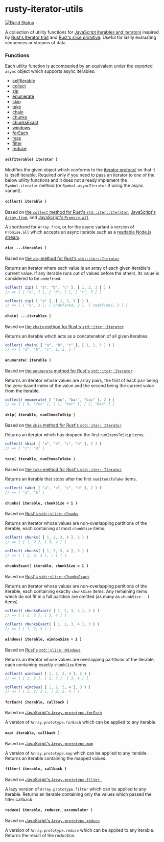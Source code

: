 # rusty-iterator-utils

[![Build Status](https://travis-ci.org/tsbehlman/rusty-iterator-utils.svg?branch=master)](https://travis-ci.org/tsbehlman/slim-cover)

A collection of utility functions for [JavaScript iterables and iterators](https://developer.mozilla.org/en-US/docs/Web/JavaScript/Reference/Iteration_protocols) inspired by [Rust's Iterator trait](https://doc.rust-lang.org/std/iter/trait.Iterator.html) and [Rust's slice primitive](https://doc.rust-lang.org/std/primitive.slice.html).  Useful for lazily evaluating sequences or streams of data.

### Functions

Each utility function is accompanied by an equivalent under the exported `async` object which supports async iterables.

* <a href="#selfIterable">selfIterable</a>
* <a href="#collect">collect</a>
* <a href="#zip">zip</a>
* <a href="#enumerate">enumerate</a>
* <a href="#skip">skip</a>
* <a href="#take">take</a>
* <a href="#chain">chain</a>
* <a href="#chunks">chunks</a>
* <a href="#chunksExact">chunksExact</a>
* <a href="#windows">windows</a>
* <a href="#forEach">forEach</a>
* <a href="#map">map</a>
* <a href="#filter">filter</a>
* <a href="#reduce">reduce</a>

#### <a name="selfIterable"></a>`selfIterable( iterator )`

Modifies the given object which conforms to the [iterator protocol](https://developer.mozilla.org/en-US/docs/Web/JavaScript/Reference/Iteration_protocols#The_iterator_protocol) so that it is itself iterable.  Required only if you need to pass an iterator to one of the below utility functions and it does not already implement the `Symbol.iterator` method (or `Symbol.asyncIterator` if using the async variant).

#### <a name="collect"></a>`collect( iterable )`

Based on [the `collect` method for Rust's `std::iter::Iterator`](https://doc.rust-lang.org/std/iter/trait.Iterator.html#method.collect), [JavaScript's `Array.from`](https://developer.mozilla.org/en-US/docs/Web/JavaScript/Reference/Global_Objects/Array/from), and [JavaScript's `Promise.all`](https://developer.mozilla.org/en-US/docs/Web/JavaScript/Reference/Global_Objects/Promise/all)

A shorthand for `Array.from`, or for the async variant a version of `Promise.all` which accepts an async iterable such as a [readable Node.js stream](https://nodejs.org/api/stream.html#stream_readable_symbol_asynciterator).

#### <a name="zip"></a>`zip( ...iterables )`

Based on [the `zip` method for Rust's `std::iter::Iterator`](https://doc.rust-lang.org/std/iter/trait.Iterator.html#method.zip)

Returns an iterator where each value is an array of each given iterable's current value.  If any iterable runs out of values before the others, its value is considered to be `undefined`.

```javascript
collect( zip( [ "a", "b", "c" ], [ 1, 2, 3 ] ) )
// => [ [ "a", 1 ], [ "b", 2 ], [ "c", 3 ] ]

collect( zip( [ "a" ], [ 1, 2, 3 ] ) )
// => [ [ "a", 1 ], [ undefined, 2 ], [ undefined, 3 ] ]
```

#### <a name="chain"></a>`chain( ...iterables )`

Based on [the `chain` method for Rust's `std::iter::Iterator`](https://doc.rust-lang.org/std/iter/trait.Iterator.html#method.chain)

Returns an iterable which acts as a concatenation of all given iterables.

```javascript
collect( chain( [ "a", "b", "c" ], [ 1, 2, 3 ] ) )
// => [ "a", "b", "c", 1, 2, 3 ]
```

#### <a name="enumerate"></a>`enumerate( iterable )`

Based on [the `enumerate` method for Rust's `std::iter::Iterator`](https://doc.rust-lang.org/std/iter/trait.Iterator.html#method.enumerate)

Returns an iterator whose values are array pairs, the first of each pair being the zero-based index of the value and the second being the current value from the iterable.

```javascript
collect( enumerate( [ "foo", "bar", "baz" ], 2 ) )
// => [ [ 0, "foo" ], [ 1, "bar" ], [ 2, "baz" ] ]
```

#### <a name="skip"></a>`skip( iterable, numItemsToSkip )`

Based on [the `skip` method for Rust's `std::iter::Iterator`](https://doc.rust-lang.org/std/iter/trait.Iterator.html#method.skip)

Returns an iterator which has dropped the first `numItemsToSkip` items.

```javascript
collect( skip( [ "a", "b", "c", "d" ], 2 ) )
// => [ "c", "d" ]
```

#### <a name="take"></a>`take( iterable, numItemsToTake )`

Based on [the `take` method for Rust's `std::iter::Iterator`](https://doc.rust-lang.org/std/iter/trait.Iterator.html#method.take)

Returns an iterable that stops after the first `numItemsToTake` items.

```javascript
collect( take( [ "a", "b", "c", "d" ], 2 ) )
// => [ "a", "b" ]
```

#### <a name="chunks"></a>`chunks( iterable, chunkSize = 1 )`

Based on [Rust's `std::slice::Chunks`](https://doc.rust-lang.org/std/slice/struct.Chunks.html)

Returns an iterator whose values are non-overlapping partitions of the iterable, each containing at most `chunkSize` items.

```javascript
collect( chunks( [ 1, 2, 3, 4 ], 2 ) )
// => [ [ 1, 2 ], [ 3, 4 ] ]

collect( chunks( [ 1, 2, 3, 4 ], 3 ) )
// => [ [ 1, 2, 3 ], [ 1 ] ]
```

#### <a name="chunksExact"></a>`chunksExact( iterable, chunkSize = 1 )`

Based on [Rust's `std::slice::ChunksExact`](https://doc.rust-lang.org/std/slice/struct.ChunksExact.html)

Returns an iterator whose values are non-overlapping partitions of the iterable, each containing exactly `chunkSize` items.  Any remaining items which do not fit in a full partition are omitted (as many as `chunkSize - 1` items).

```javascript
collect( chunksExact( [ 1, 2, 3, 4 ], 2 ) )
// => [ [ 1, 2 ], [ 3, 4 ] ]

collect( chunksExact( [ 1, 2, 3, 4 ], 3 ) )
// => [ [ 1, 2, 3 ] ]
```

#### <a name="windows"></a>`windows( iterable, windowSize = 1 )`

Based on [Rust's `std::slice::Windows`](https://doc.rust-lang.org/std/slice/struct.Windows.html)

Returns an iterator whose values are overlapping partitions of the iterable, each containing exactly `chunkSize` items.

```javascript
collect( windows( [ 1, 2, 3, 4 ], 2 ) )
// => [ [ 1, 2 ], [ 2, 3 ], [ 3, 4 ] ]

collect( windows( [ 1, 2, 3, 4 ], 3 ) )
// => [ [ 1, 2, 3 ], [ 2, 3, 4 ] ]
```

#### <a name="forEach"></a>`forEach( iterable, callback )`

Based on [JavaScript's `Array.prototype.forEach`](https://developer.mozilla.org/en-US/docs/Web/JavaScript/Reference/Global_Objects/Array/forEach)

A version of `Array.prototype.forEach` which can be applied to any iterable.

#### <a name="map"></a>`map( iterable, callback )`

Based on [JavaScript's `Array.prototype.map`](https://developer.mozilla.org/en-US/docs/Web/JavaScript/Reference/Global_Objects/Array/map)

A version of `Array.prototype.map` which can be applied to any iterable.  Returns an iterable containing the mapped values.

#### <a name="filter"></a>`filter( iterable, callback )`

Based on [JavaScript's `Array.prototype.filter `](https://developer.mozilla.org/en-US/docs/Web/JavaScript/Reference/Global_Objects/Array/filter)

A lazy version of `Array.prototype.filter` which can be applied to any iterable.  Returns an iterable containing only the values which passed the filter callback.

#### <a name="reduce"></a>`reduce( iterable, reducer, accumulator )`

Based on [JavaScript's `Array.prototype.reduce`](https://developer.mozilla.org/en-US/docs/Web/JavaScript/Reference/Global_Objects/Array/reduce)

A version of `Array.prototype.reduce` which can be applied to any iterable.  Returns the result of the reduction.
